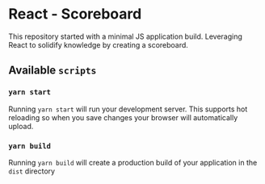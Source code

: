 # React - Scoreboard

This repository started with a minimal JS application build. Leveraging React to solidify knowledge by creating a scoreboard.

## Available `scripts`

### `yarn start`

Running `yarn start` will run your development server. This supports hot reloading so when you save changes your browser will automatically upload.

### `yarn build`

Running `yarn build` will create a production build of your application in the `dist` directory
